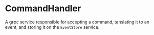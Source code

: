 # CommandHandler

A grpc service responsible for accepting a command, tanslating it to an event, and storing it on the `EventStore` service.
